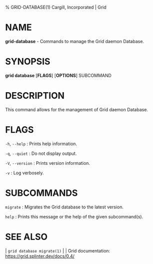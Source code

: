 % GRID-DATABASE(1) Cargill, Incorporated | Grid
<!--
  Copyright 2022 Cargill Incorporated
  Licensed under Creative Commons Attribution 4.0 International License
  https://creativecommons.org/licenses/by/4.0/
-->

NAME
====

**grid-database** - Commands to manage the Grid daemon Database.

SYNOPSIS
========

**grid database** \[**FLAGS**\] \[**OPTIONS**\] SUBCOMMAND

DESCRIPTION
===========

This command allows for the management of Grid daemon Database.

FLAGS
=====

`-h`, `--help`
: Prints help information.

`-q`, `--quiet`
: Do not display output.

`-V`, `--version`
: Prints version information.

`-v`
: Log verbosely.

SUBCOMMANDS
===========

`migrate`
: Migrates the Grid database to the latest version.

`help`
: Prints this message or the help of the given subcommand(s).

SEE ALSO
========
| `grid database migrate(1)`
|
| Grid documentation: https://grid.splinter.dev/docs/0.4/
